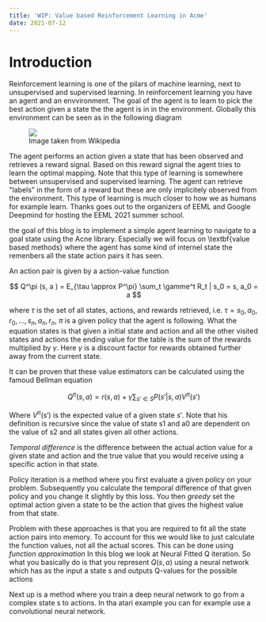 ```yaml
---
title: 'WIP: Value based Reinforcement Learning in Acme'
date: 2021-07-12
---
```


Introduction
======

Reinforcement learning is one of the pilars of machine learning, next to unsupervised and supervised learning. In 
reinforcement learning you have an agent and an envvironment. The goal of the agent is to learn to pick the best action
given a state the the agent is in in the environment. Globally this environment can be seen as in the following diagram

<figure>
<img src='https://upload.wikimedia.org/wikipedia/commons/thumb/1/1b/Reinforcement_learning_diagram.svg/500px-Reinforcement_learning_diagram.svg.png'>
<figcaption>Image taken from Wikipedia</figcaption>
</figure>

The agent performs an action given a state that has been observed and retrieves a reward signal. Based on this reward
signal the agent tries to learn the optimal mapping. Note that this type of learning is somewhere between unsupervised 
and supervised learning. The agent can retrieve "labels" in the form of a reward but these are only implicitely observed
from the environment. This type of learning is much closer to how we as humans for example learn. Thanks goes out to the 
organizers of EEML and Google Deepmind for hosting the EEML 2021 summer school.

the goal of this blog is to implement a simple agent learning to navigate to a goal state using the Acne library. Especially
we will focus on \textbf{value based methods} where the agent has some kind of internel state the remenbers all the state 
action pairs it has seen. 

An action pair is given by a action-value function 

$$
Q^\pi (s, a ) = E_{\tau \approx P^\pi} \sum_t \gamme^t R_t | s_0 = s, a_0 = a
$$

where $\tau$ is the set of all states, actions, and rewards retrieved, i.e. $\tau = {s_0, a_0, r_0, ..., s_n, a_n, r_n}$,
$\pi$ is a given policy that the agent is following. What the equation states is that given a initial state and action and all 
the other visited states and actions the ending value for the table is the sum of the rewards multiplied by $\gamma$. Here 
$\gamma$ is a discount factor for rewards obtained further away from the current state. 

It can be proven that these value estimators can be calculated using the famoud Bellman equation

$$
Q^\pi (s, a ) = r(s, a) + \gamma \sum_{s' \in S} P(s'|s, a) V^\pi(s')
$$

Where $V^\pi(s')$ is the expected value of a given state $s'$. Note that his definition is recursive since the value of 
state s1 and a0 are dependent on the value of s2 and all states given all other actions. 

*Temporal difference* is the difference between the actual action value for a given state and action and the true value that 
you would receive using a specific action in that state.  


Policy iteration is a method where you first evaluate a given policy on your problem. Subsequently you calculate the temporal
difference of that given policy and you change it slightly by this loss. You then *greedy* set the optimal action given a state
to be the action that gives the highest value from that state.

Problem with these approaches is that you are required to fit all the state action pairs into  memory. To account for this 
we would like to just calculate the function values, not all the actual scores. This can be done using *function approximation*
In this blog we look at Neural Fitted Q iteration. So what you basically do is that you represent $Q(s,a )$ using a neural network
which has as the input a state s and outputs Q-values for the possible actions 

Next up is a method where you train a deep neural network to go from a complex state s to actions. In tha atari example
you can for example use a convolutional neural network. 